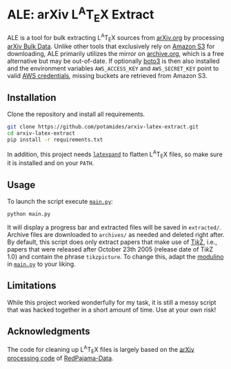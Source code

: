 # ALE: arXiv L<sup>A</sup>T<sub>E</sub>X Extract
ALE is a tool for bulk extracting L<sup>A</sup>T<sub>E</sub>X sources from
[arXiv.org](https://arxiv.org) by processing [arXiv Bulk
Data](https://info.arxiv.org/help/bulk_data_s3.html). Unlike other tools that
exclusively rely on [Amazon S3](https://aws.amazon.com/s3) for downloading, ALE
primarily utilizes the mirror on
[archive.org](https://archive.org/details/arxiv-bulk), which is a free
alternative but may be out-of-date. If optionally
[boto3](https://github.com/boto/boto3) is then also installed and the
environment variables `AWS_ACCESS_KEY` and `AWS_SECRET_KEY` point to valid [AWS
credentials](https://docs.aws.amazon.com/IAM/latest/UserGuide/security-creds.html),
missing buckets are retrieved from Amazon S3.

## Installation
Clone the repository and install all requirements.
```sh
git clone https://github.com/potamides/arxiv-latex-extract.git
cd arxiv-latex-extract
pip install -r requirements.txt
```
In addition, this project needs
[`latexpand`](https://gitlab.com/latexpand/latexpand) to flatten
L<sup>A</sup>T<sub>E</sub>X files, so make sure it is installed and on your
`PATH`.

## Usage
To launch the script execute [`main.py`](./main.py):
```sh
python main.py
```
It will display a progress bar and extracted files will be saved in
`extracted/`. Archive files are downloaded to `archives/` as needed and deleted
right after. By default, this script does only extract papers that make use of
[Ti*k*Z](https://tikz.dev), i.e., papers that were released after October 23th
2005 (release date of Ti*k*Z 1.0) and contain the phrase `tikzpicture`. To
change this, adapt the [modulino](https://rosettacode.org/wiki/Modulinos) in
[`main.py`](./main.py) to your liking.

## Limitations
While this project worked wonderfully for my task, it is still a messy script
that was hacked together in a short amount of time. Use at your own risk!

## Acknowledgments
The code for cleaning up L<sup>A</sup>T<sub>E</sub>X files is largely based on
the [arXiv processing
code](https://github.com/togethercomputer/RedPajama-Data/tree/main/data_prep/arxiv)
of [RedPajama-Data](https://github.com/togethercomputer/RedPajama-Data).
